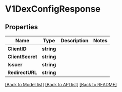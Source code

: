 # V1DexConfigResponse

## Properties

Name | Type | Description | Notes
------------ | ------------- | ------------- | -------------
**ClientID** | **string** |  | 
**ClientSecret** | **string** |  | 
**Issuer** | **string** |  | 
**RedirectURL** | **string** |  | 

[[Back to Model list]](../README.md#documentation-for-models) [[Back to API list]](../README.md#documentation-for-api-endpoints) [[Back to README]](../README.md)


